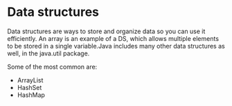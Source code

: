 # Data structures

Data structures are ways to store and organize data so you can use it efficiently. An array is an example of a DS, which allows multiple elements to be stored in a single variable.Java includes many other data structures as well, in the java.util package.

Some of the most common are:

- ArrayList
- HashSet
- HashMap
